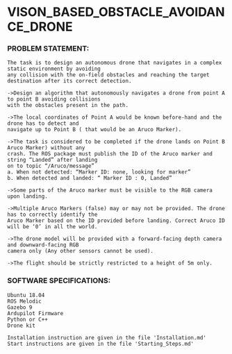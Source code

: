 # VISON_BASED_OBSTACLE_AVOIDANCE_DRONE
### PROBLEM STATEMENT:
    The task is to design an autonomous drone that navigates in a complex static environment by avoiding
    any collision with the on-field obstacles and reaching the target destination after its correct detection.

    ->Design an algorithm that autonomously navigates a drone from point A to point B avoiding collisions
    with the obstacles present in the path.

    ->The local coordinates of Point A would be known before-hand and the drone has to detect and
    navigate up to Point B ( that would be an Aruco Marker).

    ->The task is considered to be completed if the drone lands on Point B Aruco Marker) without any
    crash. The ROS package must publish the ID of the Aruco marker and string “Landed” after landing
    on to topic “/Aruco/message”
    a. When not detected: “Marker ID: none, looking for marker”
    b. When detected and landed: “ Marker ID : 0, Landed”

    ->Some parts of the Aruco marker must be visible to the RGB camera upon landing.

    ->Multiple Aruco Markers (false) may or may not be provided. The drone has to correctly identify the
    Aruco Marker based on the ID provided before landing. Correct Aruco ID will be ‘0’ in all the world.

    ->The drone model will be provided with a forward-facing depth camera and downward-facing RGB
    camera only (Any other sensors cannot be used).

    ->The flight should be strictly restricted to a height of 5m only.

### SOFTWARE SPECIFICATIONS:
    Ubuntu 18.04
    ROS Melodic
    Gazebo 9
    Ardupilot Firmware
    Python or C++
    Drone kit
    
    Installation instruction are given in the file 'Installation.md'
    Start instructions are given in the file 'Starting_Steps.md'
